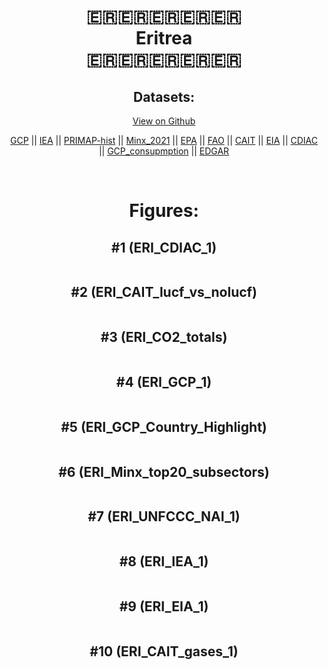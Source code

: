 
<center>
<h1 align="center">
🇪🇷🇪🇷🇪🇷🇪🇷🇪🇷
<br>
Eritrea
<br>
🇪🇷🇪🇷🇪🇷🇪🇷🇪🇷
</h1>
<h2>Datasets:</h2>
<p><a href="https://github.com/dquintani/GreenhouseData/tree/master/country_data/ERI_Eritrea/data">View on Github</a>
<br></p><p><a href="data/ERI_GCP.csv">GCP</a> || <a href="data/ERI_IEA.csv">IEA</a> || <a href="data/ERI_PRIMAP-hist.csv">PRIMAP-hist</a> || <a href="data/ERI_Minx_2021.csv">Minx_2021</a> || <a href="data/ERI_EPA.csv">EPA</a> || <a href="data/ERI_FAO.csv">FAO</a> || <a href="data/ERI_CAIT.csv">CAIT</a> || <a href="data/ERI_EIA.csv">EIA</a> || <a href="data/ERI_CDIAC.csv">CDIAC</a> || <a href="data/ERI_GCP_consupmption.csv">GCP_consupmption</a> || <a href="data/ERI_EDGAR.csv">EDGAR</a></p><p><br></p>
<h1>Figures:</h1><h2>#1 (ERI_CDIAC_1)</h2>
<p><img alt="" src="figures/ERI_CDIAC_1.png" /></p><h2>#2 (ERI_CAIT_lucf_vs_nolucf)</h2>
<p><img alt="" src="figures/ERI_CAIT_lucf_vs_nolucf.png" /></p><h2>#3 (ERI_CO2_totals)</h2>
<p><img alt="" src="figures/ERI_CO2_totals.png" /></p><h2>#4 (ERI_GCP_1)</h2>
<p><img alt="" src="figures/ERI_GCP_1.png" /></p><h2>#5 (ERI_GCP_Country_Highlight)</h2>
<p><img alt="" src="figures/ERI_GCP_Country_Highlight.png" /></p><h2>#6 (ERI_Minx_top20_subsectors)</h2>
<p><img alt="" src="figures/ERI_Minx_top20_subsectors.png" /></p><h2>#7 (ERI_UNFCCC_NAI_1)</h2>
<p><img alt="" src="figures/ERI_UNFCCC_NAI_1.png" /></p><h2>#8 (ERI_IEA_1)</h2>
<p><img alt="" src="figures/ERI_IEA_1.png" /></p><h2>#9 (ERI_EIA_1)</h2>
<p><img alt="" src="figures/ERI_EIA_1.png" /></p><h2>#10 (ERI_CAIT_gases_1)</h2>
<p><img alt="" src="figures/ERI_CAIT_gases_1.png" /></p>